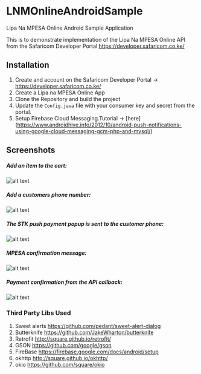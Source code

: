 # LNMOnlineAndroidSample
Lipa Na MPESA Online Android Sample Application

This is to demonstrate implementation of the Lipa Na MPESA Online API from the Safaricom Developer Portal https://developer.safaricom.co.ke/

##  Installation
1. Create and account on the Safaricom Developer Portal -> https://developer.safaricom.co.ke/
2. Create a Lipa na MPESA Online App
3. Clone the Repository and build the project
4. Update the `Config.java` file with your consumer key and secret from the portal.
5. Setup Firebase Cloud Messaging.Tutorial -> [here] (https://www.androidhive.info/2012/10/android-push-notifications-using-google-cloud-messaging-gcm-php-and-mysql/)

##  Screenshots

##### Add an item to the cart: 
![alt text](https://github.com/safaricom/LNMOnlineAndroidSample/blob/master/a.jpg "Screen A")

##### Add a customers phone number: 
![alt text](https://github.com/safaricom/LNMOnlineAndroidSample/blob/master/b.jpg "Screen B")

##### The STK push payment popup is sent to the customer phone: 
![alt text](https://github.com/safaricom/LNMOnlineAndroidSample/blob/master/c.jpg "Screen C")

##### MPESA confirmation message: 
![alt text](https://github.com/safaricom/LNMOnlineAndroidSample/blob/master/d.jpg "Screen D")

##### Payment confirmation from the API callback: 
![alt text](https://github.com/safaricom/LNMOnlineAndroidSample/blob/master/e.jpg "Screen E")

### Third Party Libs Used
1. Sweet alerts https://github.com/pedant/sweet-alert-dialog
2. Butterknife https://github.com/JakeWharton/butterknife
3. Retrofit http://square.github.io/retrofit/
4. GSON https://github.com/google/gson
5. FireBase https://firebase.google.com/docs/android/setup
6. okhttp http://square.github.io/okhttp/
7. okio https://github.com/square/okio

